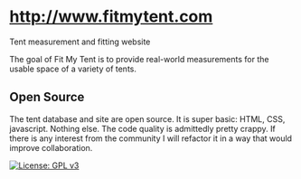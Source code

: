 # http://www.fitmytent.com
Tent measurement and fitting website

The goal of Fit My Tent is to provide real-world measurements for the usable space of a variety of tents.

## Open Source

The tent database and site are open source. It is super basic: HTML, CSS, javascript. Nothing else. The code quality is admittedly pretty crappy. If there is any interest from the community I will refactor it in a way that would improve collaboration.

 [![License: GPL v3](https://img.shields.io/badge/License-GPLv3-blue.svg)](https://www.gnu.org/licenses/gpl-3.0)
